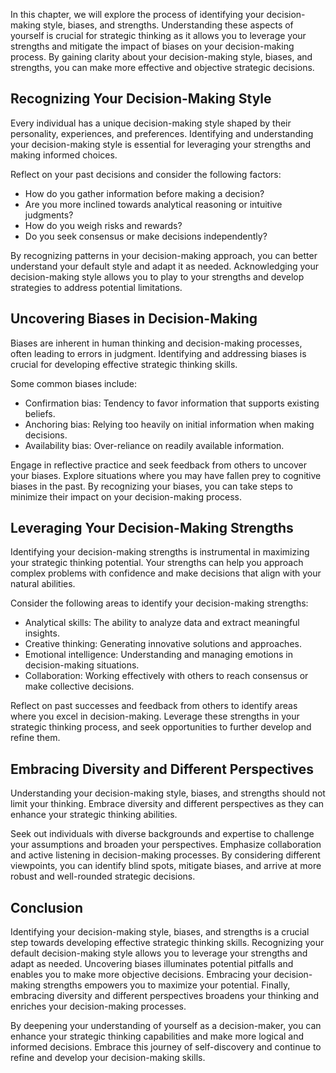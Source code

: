 
In this chapter, we will explore the process of identifying your decision-making style, biases, and strengths. Understanding these aspects of yourself is crucial for strategic thinking as it allows you to leverage your strengths and mitigate the impact of biases on your decision-making process. By gaining clarity about your decision-making style, biases, and strengths, you can make more effective and objective strategic decisions.

## Recognizing Your Decision-Making Style

Every individual has a unique decision-making style shaped by their personality, experiences, and preferences. Identifying and understanding your decision-making style is essential for leveraging your strengths and making informed choices.

Reflect on your past decisions and consider the following factors:

- How do you gather information before making a decision?
- Are you more inclined towards analytical reasoning or intuitive judgments?
- How do you weigh risks and rewards?
- Do you seek consensus or make decisions independently?

By recognizing patterns in your decision-making approach, you can better understand your default style and adapt it as needed. Acknowledging your decision-making style allows you to play to your strengths and develop strategies to address potential limitations.

## Uncovering Biases in Decision-Making

Biases are inherent in human thinking and decision-making processes, often leading to errors in judgment. Identifying and addressing biases is crucial for developing effective strategic thinking skills.

Some common biases include:

- Confirmation bias: Tendency to favor information that supports existing beliefs.
- Anchoring bias: Relying too heavily on initial information when making decisions.
- Availability bias: Over-reliance on readily available information.

Engage in reflective practice and seek feedback from others to uncover your biases. Explore situations where you may have fallen prey to cognitive biases in the past. By recognizing your biases, you can take steps to minimize their impact on your decision-making process.

## Leveraging Your Decision-Making Strengths

Identifying your decision-making strengths is instrumental in maximizing your strategic thinking potential. Your strengths can help you approach complex problems with confidence and make decisions that align with your natural abilities.

Consider the following areas to identify your decision-making strengths:

- Analytical skills: The ability to analyze data and extract meaningful insights.
- Creative thinking: Generating innovative solutions and approaches.
- Emotional intelligence: Understanding and managing emotions in decision-making situations.
- Collaboration: Working effectively with others to reach consensus or make collective decisions.

Reflect on past successes and feedback from others to identify areas where you excel in decision-making. Leverage these strengths in your strategic thinking process, and seek opportunities to further develop and refine them.

## Embracing Diversity and Different Perspectives

Understanding your decision-making style, biases, and strengths should not limit your thinking. Embrace diversity and different perspectives as they can enhance your strategic thinking abilities.

Seek out individuals with diverse backgrounds and expertise to challenge your assumptions and broaden your perspectives. Emphasize collaboration and active listening in decision-making processes. By considering different viewpoints, you can identify blind spots, mitigate biases, and arrive at more robust and well-rounded strategic decisions.

## Conclusion

Identifying your decision-making style, biases, and strengths is a crucial step towards developing effective strategic thinking skills. Recognizing your default decision-making style allows you to leverage your strengths and adapt as needed. Uncovering biases illuminates potential pitfalls and enables you to make more objective decisions. Embracing your decision-making strengths empowers you to maximize your potential. Finally, embracing diversity and different perspectives broadens your thinking and enriches your decision-making processes.

By deepening your understanding of yourself as a decision-maker, you can enhance your strategic thinking capabilities and make more logical and informed decisions. Embrace this journey of self-discovery and continue to refine and develop your decision-making skills.
